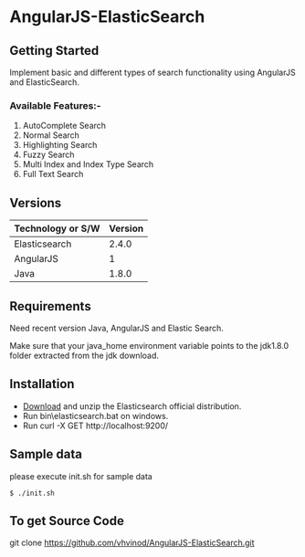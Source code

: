 # AngularJS-ElasticSearch

## Getting Started
Implement basic and different types of search functionality using AngularJS and ElasticSearch.

### Available Features:-

1. AutoComplete Search
2. Normal Search
3. Highlighting Search
4. Fuzzy Search
5. Multi Index and Index Type Search
6. Full Text Search

## Versions
Technology or S/W | Version
------------------|------- 
Elasticsearch     | 2.4.0	
AngularJS         | 1
Java              | 1.8.0

## Requirements
Need recent version Java, AngularJS and Elastic Search.

Make sure that your java_home environment variable points to the jdk1.8.0 folder extracted from the jdk download.

## Installation
* [Download](https://www.elastic.co/downloads/elasticsearch) and unzip the Elasticsearch official distribution.
* Run bin\elasticsearch.bat on windows.
* Run curl -X GET http://localhost:9200/

## Sample data
please execute init.sh for sample data
```
$ ./init.sh
```
## To get Source Code
git clone https://github.com/vhvinod/AngularJS-ElasticSearch.git

